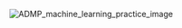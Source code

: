 ![ADMP_machine_learning_practice_image](https://user-images.githubusercontent.com/109000119/197263891-a2ad7cfd-3c05-487e-955e-bb18faa04826.png)
